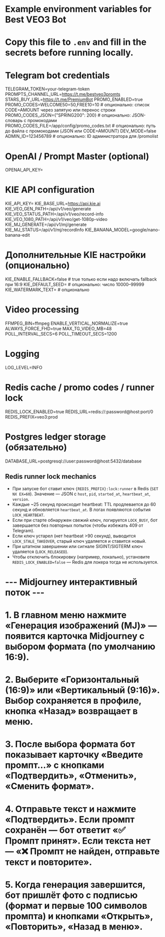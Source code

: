 # Example environment variables for Best VEO3 Bot
# Copy this file to `.env` and fill in the secrets before running locally.

# Telegram bot credentials
TELEGRAM_TOKEN=your-telegram-token
PROMPTS_CHANNEL_URL=https://t.me/bestveo3promts
STARS_BUY_URL=https://t.me/PremiumBot
PROMO_ENABLED=true
PROMO_CODES=WELCOME50=50,FREE10=10              # опционально: список CODE=AMOUNT через запятую или перенос строки
PROMO_CODES_JSON={"SPRING200": 200}            # опционально: JSON-словарь с промокодами
PROMO_CODES_FILE=/app/config/promo_codes.txt    # опционально: путь до файла с промокодами (JSON или CODE=AMOUNT)
DEV_MODE=false
ADMIN_ID=123456789                              # опционально: ID администратора для /promolist

# OpenAI / Prompt Master (optional)
OPENAI_API_KEY=

# KIE API configuration
KIE_API_KEY=
KIE_BASE_URL=https://api.kie.ai
KIE_VEO_GEN_PATH=/api/v1/veo/generate
KIE_VEO_STATUS_PATH=/api/v1/veo/record-info
KIE_VEO_1080_PATH=/api/v1/veo/get-1080p-video
KIE_MJ_GENERATE=/api/v1/mj/generate
KIE_MJ_STATUS=/api/v1/mj/recordInfo
KIE_BANANA_MODEL=google/nano-banana-edit

# Дополнительные KIE настройки (опционально)
KIE_ENABLE_FALLBACK=false         # true только если надо включать fallback при 16:9
KIE_DEFAULT_SEED=                 # опционально: число 10000–99999
KIE_WATERMARK_TEXT=               # опционально

# Video processing
FFMPEG_BIN=ffmpeg
ENABLE_VERTICAL_NORMALIZE=true
ALWAYS_FORCE_FHD=true
MAX_TG_VIDEO_MB=48
POLL_INTERVAL_SECS=6
POLL_TIMEOUT_SECS=1200

# Logging
LOG_LEVEL=INFO

# Redis cache / promo codes / runner lock
REDIS_LOCK_ENABLED=true
REDIS_URL=redis://:password@host:port/0
REDIS_PREFIX=veo3:prod

# Postgres ledger storage (обязательно)
DATABASE_URL=postgresql://user:password@host:5432/database

## Redis runner lock mechanics

* При запуске бот ставит ключ `{REDIS_PREFIX}:lock:runner` в Redis (`SET NX EX=60`). Значение — JSON с `host`, `pid`, `started_at`, `heartbeat_at`, `version`.
* Каждые ~25 секунд происходит heartbeat: TTL продлевается до 60 секунд и обновляется `heartbeat_at`. В логах появляются события `LOCK_HEARTBEAT`.
* Если при старте обнаружен свежий ключ, логируется `LOCK_BUSY`, бот завершается без повторных попыток (чтобы избежать 409 от Telegram).
* Если ключ устарел (нет heartbeat >90 секунд), выводится `LOCK_STALE_TAKEOVER`, старый ключ удаляется и ставится новый.
* При штатном завершении или сигнале SIGINT/SIGTERM ключ удаляется (`LOCK_RELEASED`).
* Чтобы отключить блокировку (например, локально), установите `REDIS_LOCK_ENABLED=false` — Redis для локера тогда не используется.

# --- Midjourney интерактивный поток ---
# 1. В главном меню нажмите «Генерация изображений (MJ)» — появится карточка Midjourney с выбором формата (по умолчанию 16:9).
# 2. Выберите «Горизонтальный (16:9)» или «Вертикальный (9:16)». Выбор сохраняется в профиле, кнопка «Назад» возвращает в меню.
# 3. После выбора формата бот показывает карточку «Введите промпт…» с кнопками «Подтвердить», «Отменить», «Сменить формат».
# 4. Отправьте текст и нажмите «Подтвердить». Если промпт сохранён — бот ответит «✅ Промпт принят». Если текста нет — «❌ Промпт не найден, отправьте текст и повторите».
# 5. Когда генерация завершится, бот пришлёт фото с подписью (формат и первые 100 символов промпта) и кнопками «Открыть», «Повторить», «Назад в меню».
